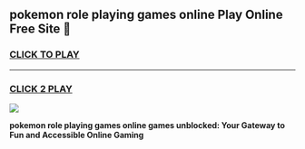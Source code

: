 
## pokemon role playing games online Play Online Free Site 👋
<h3>
<a href="https://download.freeplayer.one?title=pokemon_role_playing_games_online&ref=21F">CLICK TO PLAY</a></h3>
<hr>

<h3>
<a href="https://download.freeplayer.one?title=pokemon_role_playing_games_online&ref=21F">CLICK 2 PLAY</a>
  
</h3>

<a href="https://download.freeplayer.one?title=pokemon_role_playing_games_online&ref=21F"><img src="https://cdnb.artstation.com/p/assets/images/images/032/539/853/original/anto-thomas-button-gif.gif"></a>


**pokemon role playing games online games unblocked: Your Gateway to Fun and Accessible Online Gaming**
